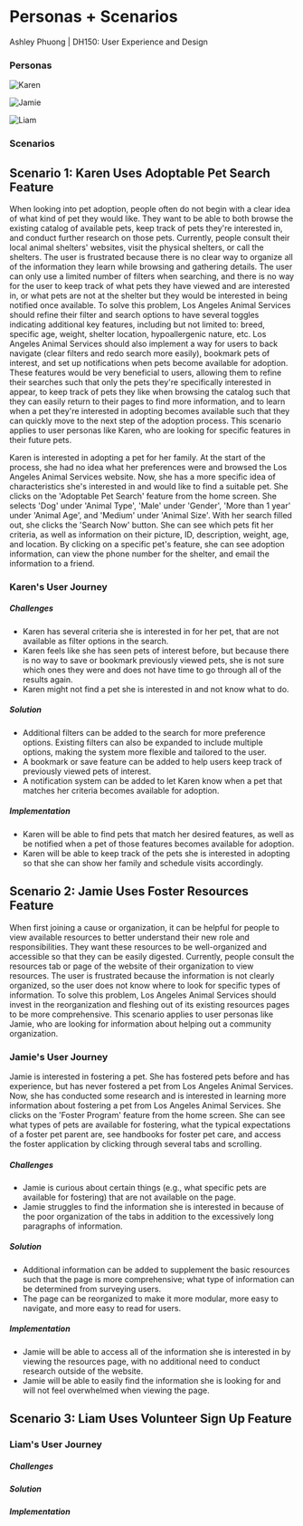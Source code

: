 # Personas + Scenarios

Ashley Phuong | DH150: User Experience and Design

### Personas

![Karen](/Karen.png)

![Jamie](/Jamie.png)

![Liam](/Liam.png)

### Scenarios

## Scenario 1: Karen Uses Adoptable Pet Search Feature
When looking into pet adoption, people often do not begin with a clear idea of what kind of pet they would like. They want to be able to both browse the existing catalog of available pets, keep track of pets they're interested in, and conduct further research on those pets. Currently, people consult their local animal shelters' websites, visit the physical shelters, or call the shelters. The user is frustrated because there is no clear way to organize all of the information they learn while browsing and gathering details. The user can only use a limited number of filters when searching, and there is no way for the user to keep track of what pets they have viewed and are interested in, or what pets are not at the shelter but they would be interested in being notified once available. To solve this problem, Los Angeles Animal Services should refine their filter and search options to have several toggles indicating additional key features, including but not limited to: breed, specific age, weight, shelter location, hypoallergenic nature, etc. Los Angeles Animal Services should also implement a way for users to back navigate (clear filters and redo search more easily), bookmark pets of interest, and set up notifications when pets become available for adoption. These features would be very beneficial to users, allowing them to refine their searches such that only the pets they're specifically interested in appear, to keep track of pets they like when browsing the catalog such that they can easily return to their pages to find more information, and to learn when a pet they're interested in adopting becomes available such that they can quickly move to the next step of the adoption process. This scenario applies to user personas like Karen, who are looking for specific features in their future pets.

Karen is interested in adopting a pet for her family. At the start of the process, she had no idea what her preferences were and browsed the Los Angeles Animal Services website. Now, she has a more specific idea of characteristics she's interested in and would like to find a suitable pet. She clicks on the 'Adoptable Pet Search' feature from the home screen. She selects 'Dog' under 'Animal Type', 'Male' under 'Gender', 'More than 1 year' under 'Animal Age', and 'Medium' under 'Animal Size'. With her search filled out, she clicks the 'Search Now' button. She can see which pets fit her criteria, as well as information on their picture, ID, description, weight, age, and location. By clicking on a specific pet's feature, she can see adoption information, can view the phone number for the shelter, and email the information to a friend.

### Karen's User Journey

##### Challenges
* Karen has several criteria she is interested in for her pet, that are not available as filter options in the search.
* Karen feels like she has seen pets of interest before, but because there is no way to save or bookmark previously viewed pets, she is not sure which ones they were and does not have time to go through all of the results again.
* Karen might not find a pet she is interested in and not know what to do.

##### Solution
* Additional filters can be added to the search for more preference options. Existing filters can also be expanded to include multiple options, making the system more flexible and tailored to the user.
* A bookmark or save feature can be added to help users keep track of previously viewed pets of interest.
* A notification system can be added to let Karen know when a pet that matches her criteria becomes available for adoption.

##### Implementation
* Karen will be able to find pets that match her desired features, as well as be notified when a pet of those features becomes available for adoption.
* Karen will be able to keep track of the pets she is interested in adopting so that she can show her family and schedule visits accordingly.

## Scenario 2: Jamie Uses Foster Resources Feature
When first joining a cause or organization, it can be helpful for people to view available resources to better understand their new role and responsibilities. They want these resources to be well-organized and accessible so that they can be easily digested. Currently, people consult the resources tab or page of the website of their organization to view resources. The user is frustrated because the information is not clearly organized, so the user does not know where to look for specific types of information. To solve this problem, Los Angeles Animal Services should invest in the reorganization and fleshing out of its existing resources pages to be more comprehensive. This scenario applies to user personas like Jamie, who are looking for information about helping out a community organization.

### Jamie's User Journey
Jamie is interested in fostering a pet. She has fostered pets before and has experience, but has never fostered a pet from Los Angeles Animal Services. Now, she has conducted some research and is interested in learning more information about fostering a pet from Los Angeles Animal Services. She clicks on the 'Foster Program' feature from the home screen. She can see what types of pets are available for fostering, what the typical expectations of a foster pet parent are, see handbooks for foster pet care, and access the foster application by clicking through several tabs and scrolling.

##### Challenges
* Jamie is curious about certain things (e.g., what specific pets are available for fostering) that are not available on the page.
* Jamie struggles to find the information she is interested in because of the poor organization of the tabs in addition to the excessively long paragraphs of information.

##### Solution
* Additional information can be added to supplement the basic resources such that the page is more comprehensive; what type of information can be determined from surveying users.
* The page can be reorganized to make it more modular, more easy to navigate, and more easy to read for users.

##### Implementation
* Jamie will be able to access all of the information she is interested in by viewing the resources page, with no additional need to conduct research outside of the website.
* Jamie will be able to easily find the information she is looking for and will not feel overwhelmed when viewing the page.

## Scenario 3: Liam Uses Volunteer Sign Up Feature

### Liam's User Journey

##### Challenges

##### Solution

##### Implementation
